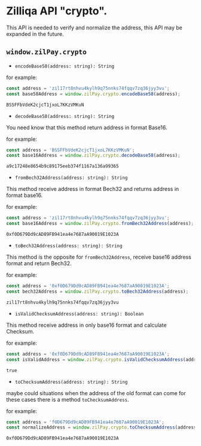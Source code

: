 # Zilliqa API "crypto".

This API is needed to verify and normalize the address, this API may be expanded in the future.

## `window.zilPay.crypto`

- `encodeBase58(address: string): String`

for example:
```javascript
const address = 'zil17rt8nhvu4kylh9q75nnks74fqqv7zq36jyy3vu';
const base58Address = window.zilPay.crypto.encodeBase58(address);
```
```string
BSSFFbVdeK2cjcT1jxoL7KKzVMKuN
```

- `decodeBase58(address: string): String`

You need know that this method return address in format Base16.

for example:
```javascript
const address = 'BSSFFbVdeK2cjcT1jxoL7KKzVMKuN';
const base16Address = window.zilPay.crypto.decodeBase58(address);
```
```string
a9c17248e8654b9c89175eeb374f1167a136a99365
```

- `fromBech32Address(address: string): String`

This method receive address in format Bech32 and returns address in format base16.

for example:
```javascript
const address = 'zil17rt8nhvu4kylh9q75nnks74fqqv7zq36jyy3vu';
const base16Address = window.zilPay.crypto.fromBech32Address(address);
```
```string
0xf0D679Dd9cAD89FB941ea4e7687aA90019E1023A
```

- `toBech32Address(address: string): String`

This method is the opposite for `fromBech32Address`, receive base16 address format and return Bech32.

for example:
```javascript
const address = '0xf0D679Dd9cAD89FB941ea4e7687aA90019E1023A';
const bech32Address = window.zilPay.crypto.toBech32Address(address);
```
```string
zil17rt8nhvu4kylh9q75nnks74fqqv7zq36jyy3vu
```

- `isValidChecksumAddress(address: string): Boolean`

This method receive address in only base16 format and calculate Checksum.

for example:
```javascript
const address = '0xf0D679Dd9cAD89FB941ea4e7687aA90019E1023A';
const isValidAddress = window.zilPay.crypto.isValidChecksumAddress(address);
```
```boolean
true
```

- `toChecksumAddress(address: string): String`

maybe could situations when the address of the old format can come for these cases there is a method `toChecksumAddress`.

for example:
```javascript
const address = 'f0D679Dd9cAD89FB941ea4e7687aA90019E1023A';
const normalizeAddress = window.zilPay.crypto.toChecksumAddress(address);
```
```string
0xf0D679Dd9cAD89FB941ea4e7687aA90019E1023A
```
